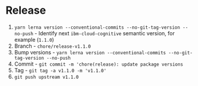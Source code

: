 # Release

1. `yarn lerna version --conventional-commits --no-git-tag-version --no-push` -
   Identify next `ibm-cloud-cognitive` semantic version, for example (`1.1.0`)
2. Branch - `chore/release-v1.1.0`
3. Bump versions -
   `yarn lerna version --conventional-commits --no-git-tag-version --no-push`
4. Commit - `git commit -m 'chore(release): update package versions`
5. Tag - `git tag -a v1.1.0 -m 'v1.1.0'`
6. `git push upstream v1.1.0`
